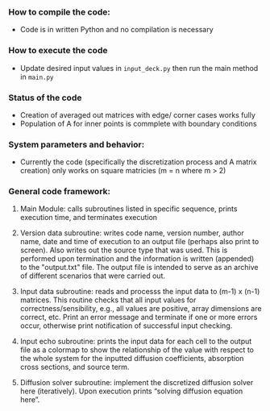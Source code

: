 ### How to compile the code: 
- Code is in written Python and no compilation is necessary

### How to execute the code
- Update desired input values in `input_deck.py` then run the main method in `main.py`

### Status of the code
- Creation of averaged out matrices with edge/ corner cases works fully
- Population of A for inner points is commplete with boundary conditions

### System parameters and behavior:
- Currently the code (specifically the discretization process and A matrix creation) only works on square matricies (m = n where m > 2)

### General code framework:
1. Main Module: calls subroutines listed in specific sequence, prints execution time, and
terminates execution

2. Version data subroutine: writes code name, version number, author name, date and time of execution to an output file (perhaps also print to screen). Also writes out the source type that was used. This is performed upon termination and the information is written (appended) to the "output.txt" file. The output file is intended to serve as an archive of different scenarios that were carried out.

3. Input data subroutine: reads and processs the input data to (m-1) x (n-1) matrices. This routine checks that all input values for correctness/sensibility, e.g., all values are positive, array dimensions are correct, etc. Print an error message and terminate if one or more errors occur, otherwise print notification of successful input checking.

4. Input echo subroutine: prints the input data for each cell to the output file as a colormap to show the relationship of the value with respect to the whole system for the inputted diffusion coefficients, absorption cross sections, and source term.

5. Diffusion solver subroutine: implement the discretized diffusion solver here (iteratively). Upon execution prints “solving diffusion equation here”.